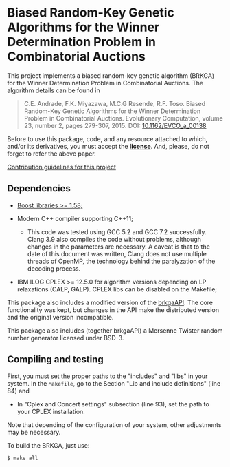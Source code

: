 Biased Random-Key Genetic Algorithms for the Winner Determination Problem in 
Combinatorial Auctions
===============================

This project implements a biased random-key genetic algorithm (BRKGA) 
for the Winner Determination Problem in Combinatorial Auctions. The
algorithm details can be found in 

> C.E. Andrade, F.K. Miyazawa, M.C.G Resende, R.F. Toso. Biased Random-Key
> Genetic Algorithms for the Winner Determination Problem in Combinatorial
> Auctions. Evolutionary Computation, volume 23, number 2, pages 279-307, 2015.
> DOI: [10.1162/EVCO_a_00138](http://dx.doi.org/10.1162/EVCO_a_00138)

Before to use this package, code, and any resource attached to which,
and/or its derivatives, you must accept the **[license](LICENSE.md)**.
And, please, do not forget to refer the above paper.

[Contribution guidelines for this project](CONTRIBUTING.md)


Dependencies
-------------------------------

- [Boost libraries >= 1.58;](http://www.boost.org)

- Modern C++ compiler supporting C++11;
    - This code was tested using GCC 5.2 and GCC 7.2 successfully. Clang 3.9
      also compiles the code without problems, although changes in the
      parameters are necessary. A caveat is that to the date of this document
      was written, Clang does not use multiple threads of OpenMP, the
      technology behind the paralyzation of the decoding process.

- IBM ILOG CPLEX >= 12.5.0 for algorithm versions depending on LP relaxations
  (CALP, GALP). CPLEX libs can be disabled on the Makefile;

This package also includes a modified version of the
[brkgaAPI](https://github.com/rfrancotoso/brkgaAPI). 
The core functionality was kept, but changes in the API make the distributed
version and the original version incompatible.

This package also includes (together brkgaAPI) a Mersenne Twister random number
generator licensed under BSD-3.


Compiling and testing
-------------------------------

First, you must set the proper paths to the "includes" and "libs" in your
system. In the `Makefile`, go to the Section "Lib and include definitions" 
(line 84) and

- In "Cplex and Concert settings" subsection (line 93), set the path to 
  your CPLEX installation. 
  
Note that depending of the configuration of your system, other adjustments
may be necessary.

To build the BRKGA, just use:
```bash
$ make all
```

